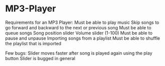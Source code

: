 ﻿# MP3-Player
Requirements for an MP3 Player:
Must be able to play music
Skip songs to go forward and backward to the next or previous song
Must be able to queue songs
Song position slider
Volume slider (1-100)
Must be able to pause and unpause
Importing songs from a playlist
Must be able to shuffle the playlist that is imported

Few bugs: 
Slider moves faster after song is played again using the play button
Slider is bugged in general
